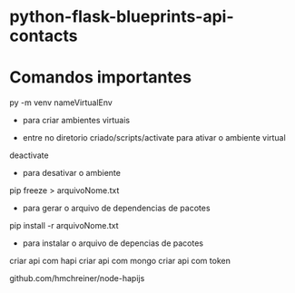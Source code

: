 # python-flask-blueprints-api-contacts

# Comandos importantes

py -m venv nameVirtualEnv
* para criar ambientes virtuais

* entre no diretorio criado/scripts/activate para ativar o ambiente virtual

deactivate 
* para desativar o ambiente

pip freeze > arquivoNome.txt
* para gerar o arquivo de dependencias de pacotes

pip install -r arquivoNome.txt
* para instalar o arquivo de depencias de pacotes

criar api com hapi
criar api com mongo
criar api com token


github.com/hmchreiner/node-hapijs
